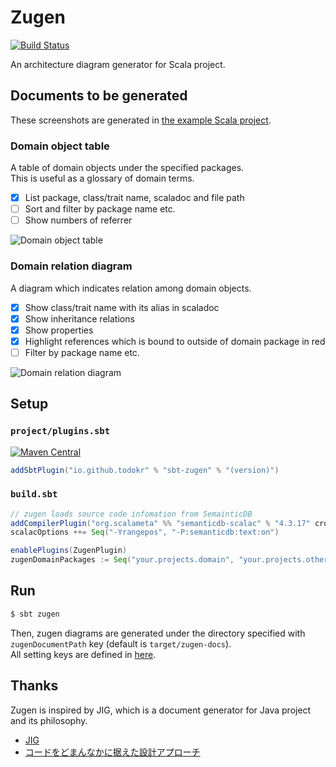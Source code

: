 # Zugen

[![Build Status](https://travis-ci.org/todokr/zugen.svg?branch=master)](https://travis-ci.org/todokr/zugen)

An architecture diagram generator for Scala project.

## Documents to be generated

These screenshots are generated in [the example Scala project](https://github.com/todokr/zugen/blob/master/src/sbt-test/sbt-zugen/simple/build.sbt).

### Domain object table

A table of domain objects under the specified packages.  
This is useful as a glossary of domain terms.

- [x] List package, class/trait name, scaladoc and file path
- [ ] Sort and filter by package name etc.
- [ ] Show numbers of referrer

![Domain object table](https://raw.githubusercontent.com/todokr/zugen/master/docs/domain-object-table.png)

### Domain relation diagram

A diagram which indicates relation among domain objects.

- [x] Show class/trait name with its alias in scaladoc
- [x] Show inheritance relations
- [x] Show properties
- [x] Highlight references which is bound to outside of domain package in red
- [ ] Filter by package name etc.

![Domain relation diagram](https://raw.githubusercontent.com/todokr/zugen/master/docs/domain-relation-diagram.png)

## Setup

### `project/plugins.sbt`

[![Maven Central](https://maven-badges.herokuapp.com/maven-central/io.github.todokr/sbt-zugen/badge.svg)](https://search.maven.org/artifact/io.github.todokr/sbt-zugen)

```sbt
addSbtPlugin("io.github.todokr" % "sbt-zugen" % "(version)")
```

### `build.sbt`
```sbt
// zugen loads source code infomation from SemainticDB
addCompilerPlugin("org.scalameta" %% "semanticdb-scalac" % "4.3.17" cross CrossVersion.full)
scalacOptions ++= Seq("-Yrangepos", "-P:semanticdb:text:on")

enablePlugins(ZugenPlugin)
zugenDomainPackages := Seq("your.projects.domain", "your.projects.other.domain")
```

## Run

```bash
$ sbt zugen
```

Then, zugen diagrams are generated under the directory specified with `zugenDocumentPath` key (default is `target/zugen-docs`).  
All setting keys are defined in [here](https://github.com/todokr/zugen/blob/master/src/main/scala/zugen/sbt/ZugenPlugin.scala#L16-L19).

## Thanks
Zugen is inspired by JIG, which is a document generator for Java project and its philosophy.  

- [JIG](https://github.com/dddjava/jig)
- [コードをどまんなかに据えた設計アプローチ](https://speakerdeck.com/irof/kodowodomannakaniju-etashe-ji-apuroti)


